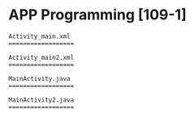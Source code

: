 # APP Programming [109-1]
```
Activity_main.xml
==================

Activity_main2.xml
==================

MainActivity.java
==================

MainActivity2.java
==================
```
